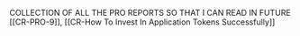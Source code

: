 COLLECTION OF ALL THE PRO REPORTS SO THAT I CAN READ IN FUTURE
[[CR-PRO-9]], [[CR-How To Invest In Application Tokens Successfully]]